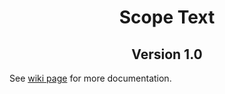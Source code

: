 <h1 align="center"> Scope Text</h1> 
 
<h2 align="center"> Version 1.0</h2> 
 
See <a href="https://tree.taiga.io/project/alton09-scopetext/wiki/home">wiki page<a/> for more documentation.

